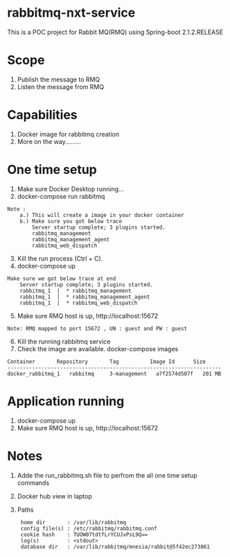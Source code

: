 # rabbitmq-nxt-service
This is a POC project for Rabbit MQ(RMQ) using Spring-boot 2.1.2.RELEASE


Scope
=====
1. Publish the message to RMQ
2. Listen the message from RMQ


Capabilities
============
1. Docker image for rabbitmq creation
2. More on the way.........


One time setup
==============
  1. Make sure Docker Desktop running...
  2. docker-compose run rabbitmq
  	
	Note : 
		a.) This will create a image in your docker container
		b.) Make sure you got below trace
			Server startup complete; 3 plugins started.
			rabbitmq_management
			rabbitmq_management_agent
			rabbitmq_web_dispatch
			
  3. Kill the run process (Ctrl + C). 
  4. docker-compose up
  
	Make sure we got below trace at end
		Server startup complete; 3 plugins started.
		rabbitmq_1  |  * rabbitmq_management
		rabbitmq_1  |  * rabbitmq_management_agent
		rabbitmq_1  |  * rabbitmq_web_dispatch
		
  5. Make sure RMQ host is up, http://localhost:15672 
  
  	Note: RMQ mapped to port 15672 , UN : guest and PW : guest
		
  6. Kill the running rabbitmq service 
  7. Check the image are available. docker-compose images
  
	Container       Repository       Tag          Image Id      Size 
	---------------------------------------------------------------------
	docker_rabbitmq_1   rabbitmq     3-management   a7f2574d507f   201 MB


Application running
===================
1. docker-compose up
2. Make sure RMQ host is up, http://localhost:15672 
	

Notes
=====

1. Adde the run_rabbitmq.sh file to perfrom the all one time setup commands
2. Docker hub view in laptop
3. Paths

		home dir       : /var/lib/rabbitmq
		config file(s) : /etc/rabbitmq/rabbitmq.conf
		cookie hash    : TUOW07tdtfLrYCUJxPsL9Q==
		log(s)         : <stdout>
		database dir   : /var/lib/rabbitmq/mnesia/rabbit@5f42ec273861

